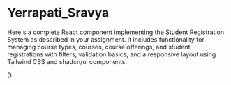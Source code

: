 # Yerrapati_Sravya
Here's a complete React component implementing the Student Registration System as described in your assignment. It includes functionality for managing course types, courses, course offerings, and student registrations with filters, validation basics, and a responsive layout using Tailwind CSS and shadcn/ui components.




D
